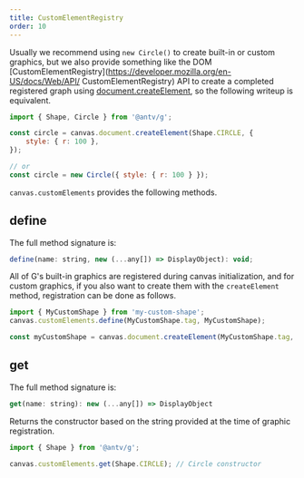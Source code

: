 ```yaml
---
title: CustomElementRegistry
order: 10
---
```


Usually we recommend using `new Circle()` to create built-in or custom graphics, but we also provide something like the DOM [CustomElementRegistry](<https://developer.mozilla.org/en-US/docs/Web/API/> CustomElementRegistry) API to create a completed registered graph using [document.createElement](/api/builtin-objects/document#createelement), so the following writeup is equivalent.

```js
import { Shape, Circle } from '@antv/g';

const circle = canvas.document.createElement(Shape.CIRCLE, {
    style: { r: 100 },
});

// or
const circle = new Circle({ style: { r: 100 } });
```

`canvas.customElements` provides the following methods.

## define

The full method signature is:

```js
define(name: string, new (...any[]) => DisplayObject): void;
```

All of G's built-in graphics are registered during canvas initialization, and for custom graphics, if you also want to create them with the `createElement` method, registration can be done as follows.

```js
import { MyCustomShape } from 'my-custom-shape';
canvas.customElements.define(MyCustomShape.tag, MyCustomShape);

const myCustomShape = canvas.document.createElement(MyCustomShape.tag, {});
```

## get

The full method signature is:

```js
get(name: string): new (...any[]) => DisplayObject
```

Returns the constructor based on the string provided at the time of graphic registration.

```js
import { Shape } from '@antv/g';

canvas.customElements.get(Shape.CIRCLE); // Circle constructor
```
